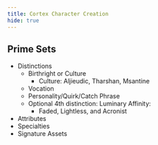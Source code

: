 ```yaml
---
title: Cortex Character Creation
hide: true
---
```


## Prime Sets
- Distinctions
	- Birthright or Culture
		- Culture: Aljieudic, Tharshan, Msantine
	- Vocation
	- Personality/Quirk/Catch Phrase
	- Optional 4th distinction: Luminary Affinity:
	  - Faded, Lightless, and Acronist
- Attributes
- Specialties
- Signature Assets